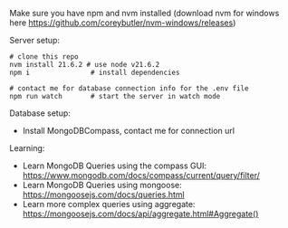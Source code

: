 Make sure you have npm and nvm installed (download nvm for windows here https://github.com/coreybutler/nvm-windows/releases)

Server setup:
```
# clone this repo
nvm install 21.6.2 # use node v21.6.2
npm i               # install dependencies

# contact me for database connection info for the .env file
npm run watch       # start the server in watch mode
```

Database setup:
- Install MongoDBCompass, contact me for connection url

Learning:
- Learn MongoDB Queries using the compass GUI: https://www.mongodb.com/docs/compass/current/query/filter/
- Learn MongoDB Queries using mongoose: https://mongoosejs.com/docs/queries.html
- Learn more complex queries using aggregate: https://mongoosejs.com/docs/api/aggregate.html#Aggregate()
